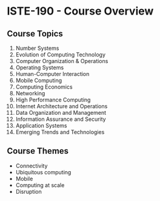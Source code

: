 ISTE-190 - Course Overview
==========================

## Course Topics
 1. Number Systems
 2. Evolution of Computing Technology
 3. Computer Organization & Operations
 4. Operating Systems
 5. Human-Computer Interaction
 6. Mobile Computing
 7. Computing Economics
 8. Networking
 9. High Performance Computing
 10. Internet Architecture and Operations
 11. Data Organization and Management
 12. Information Assurance and Security
 13. Application Systems
 14. Emerging Trends and Technologies

## Course Themes
 * Connectivity
 * Ubiquitous computing
 * Mobile
 * Computing at scale
 * Disruption